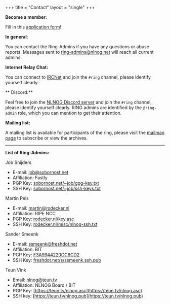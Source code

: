 +++
title = "Contact"
layout = "single"
+++

**Become a member:**

Fill in this [application form](/contact/application-form/)!

**In general**:

You can contact the Ring-Admins if you have any questions or abuse reports. Messages sent to [ring-admins@nlnog.net](mailto:ring-admins@nlnog.net) will reach all current admins.

**Internet Relay Chat:**

You can connect to [IRCNet](http://en.wikipedia.org/wiki/IRCnet) and join the `#ring` channel, please identify yourself clearly.

** Discord:**

Feel free to join the [NLNOG Discord server](https://discord.gg/A42ctrPtFr) and join the `#ring` channel, please identify yourself clearly. RING admins are identified by the `@ring-admin` role, which you can mention to get their attention.

**Mailing list:**

A mailing list is available for participants of the ring, please visit the [mailman page](http://mailman.nlnog.net/listinfo/ring-users) to subscribe or view the archives.

---

**List of Ring-Admins:**

Job Snijders
* E-mail: [job@sobornost.net](mailto:job@sobornost.net)
* Affiliation: Fastly
* PGP Key: [sobornost.net/~job/gpg-key.txt](https://sobornost.net/~job/gpg-key.txt)
* SSH Key: [sobornost.net/~job/ssh-keys.txt](https://sobornost.net/~job/ssh-keys.txt)

Martin Pels

* E-mail: [martin@rodecker.nl](mailto:martin@rodecker.nl)
* Affiliation: RIPE NCC
* PGP Key: [rodecker.nl/key.asc](https://www.rodecker.nl/misc/key.asc)
* SSH Key: [rodecker.nl/misc/nlnog-ssh.txt](https://www.rodecker.nl/misc/nlnog-ssh.txt)

Sander Smeenk

* E-mail: [ssmeenk@freshdot.net](mailto:ssmeenk@freshdot.net)
* Affiliation: BIT
* PGP Key: [F3A9944220CC6CD2](https://www.freshdot.net/s/20CC6CD2.pub.asc)
* SSH Key: [freshdot.net/s/ssmeenk.ssh.pub](https://www.freshdot.net/s/ssmeenk.ssh.pub)

Teun Vink
* Email: [nlnog@teun.tv](mailto:nlnog@teun.tv)
* Affiliation: NLNOG Board / BIT
* PGP Key: [https://teun.tv/nlnog.asc](https://teun.tv/nlnog.asc)
* SSH key: [https://teun.tv/nlnog.pub](https://teun.tv/nlnog.pub)
